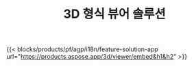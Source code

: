 ﻿---
title: 3D 형식 뷰어 솔루션 
weight: 7730
url: /ko/viewer
limit: 
description: 모든 장치에서 3D 파일 보기
---
{{< blocks/products/pf/agp/i18n/feature-solution-app url="https://products.aspose.app/3d/viewer/embed&h1&h2" >}} 
